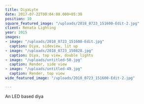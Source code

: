 ```yaml
---
title: DiyaLyte
date: 2017-07-22T00:04:00.000+05:30
position: 10
square_featured_image: "/uploads/2018_0723_151600-Edit-2.jpg"
client: Renata Lighting
year: 2015
images:
- image: "/uploads/2018_0723_151600-Edit.jpg"
  caption: Diya, sideview, lit up
- image: "/uploads/2018_0723_150828.jpg"
  caption: Diya, top view, double lights
- image: "/uploads/untitled-50.jpg"
  caption: Render, side view
- image: "/uploads/untitled-49.jpg"
  caption: Render, top view
wide_featured_image: "/uploads/2018_0723_151600-Edit-2.jpg"

---
```

An LED based diya